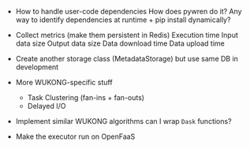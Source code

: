 - How to handle user-code dependencies
    How does pywren do it?
    Any way to identify dependencies at runtime + pip install dynamically?

- Collect metrics (make them persistent in Redis)
    Execution time
    Input data size
    Output data size
    Data download time
    Data upload time
- Create another storage class (MetadataStorage) but use same DB in development

- More WUKONG-specific stuff
    - Task Clustering (fan-ins + fan-outs)
    - Delayed I/O

- Implement similar WUKONG algorithms
    can I wrap `Dask` functions?

- Make the executor run on OpenFaaS